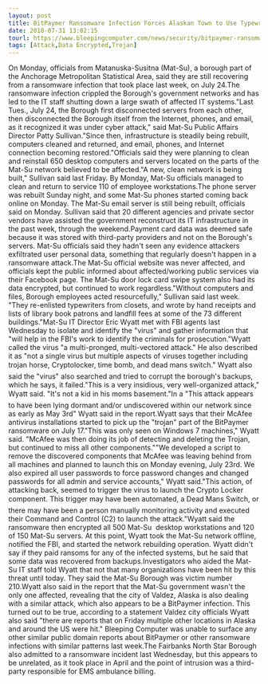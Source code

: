 ```yaml
---
layout: post
title: BitPaymer Ransomware Infection Forces Alaskan Town to Use Typewriters for a Week
date: 2018-07-31 13:02:15
tourl: https://www.bleepingcomputer.com/news/security/bitpaymer-ransomware-infection-forces-alaskan-town-to-use-typewriters-for-a-week/
tags: [Attack,Data Encrypted,Trojan]
---
```

On Monday, officials from Matanuska-Susitna (Mat-Su), a borough part of the Anchorage Metropolitan Statistical Area, said they are still recovering from a ransomware infection that took place last week, on July 24.The ransomware infection crippled the Borough's government networks and has led to the IT staff shutting down a large swath of affected IT systems."Last Tues., July 24, the Borough first disconnected servers from each other, then disconnected the Borough itself from the Internet, phones, and email, as it recognized it was under cyber attack," said Mat-Su Public Affairs Director Patty Sullivan."Since then, infrastructure is steadily being rebuilt, computers cleaned and returned, and email, phones, and Internet connection becoming restored."Officials said they were planning to clean and reinstall 650 desktop computers and servers located on the parts of the Mat-Su network believed to be affected."A new, clean network is being built," Sullivan said last Friday. By Monday, Mat-Su officials managed to clean and return to service 110 of employee workstations.The phone server was rebuilt Sunday night, and some Mat-Su phones started coming back online on Monday. The Mat-Su email server is still being rebuilt, officials said on Monday. Sullivan said that 20 different agencies and private sector vendors have assisted the government reconstruct its IT infrastructure in the past week, through the weekend.Payment card data was deemed safe because it was stored with third-party providers and not on the Borough's servers. Mat-Su officials said they hadn't seen any evidence attackers exfiltrated user personal data, something that regularly doesn't happen in a ransomware attack.The Mat-Su official website was never affected, and officials kept the public informed about affected/working public services via their Facebook page. The Mat-Su door lock card swipe system also had its data encrypted, but continued to work regardless."Without computers and files, Borough employees acted resourcefully," Sullivan said last week. "They re-enlisted typewriters from closets, and wrote by hand receipts and lists of library book patrons and landfill fees at some of the 73 different buildings."Mat-Su IT Director Eric Wyatt met with FBI agents last Wednesday to isolate and identify the "virus" and gather information that "will help in the FBI's work to identify the criminals for prosecution."Wyatt called the virus "a multi-pronged, multi-vectored attack." He also described it as "not a single virus but multiple aspects of viruses together including trojan horse, Cryptolocker, time bomb, and dead mans switch." Wyatt also said the "virus" also searched and tried to corrupt the borough's backups, which he says, it failed."This is a very insidious, very well-organized attack," Wyatt said. "It's not a kid in his moms basement."In a "This attack appears to have been lying dormant and/or undiscovered within our network since as early as May 3rd" Wyatt said in the report.Wyatt says that their McAfee antivirus installations started to pick up the "trojan" part of the BitPaymer ransomware on July 17."This was only seen on Windows 7 machines," Wyatt said. "McAfee was then doing its job of detecting and deleting the Trojan, but continued to miss all other components.""We developed a script to remove the discovered components that McAfee was leaving behind from all machines and planned to launch this on Monday evening, July 23rd. We also expired all user passwords to force password changes and changed passwords for all admin and service accounts," Wyatt said."This action, of attacking back, seemed to trigger the virus to launch the Crypto Locker component. This trigger may have been automated, a Dead Mans Switch, or there may have been a person manually monitoring activity and executed their Command and Control (C2) to launch the attack."Wyatt said the ransomware then encrypted all 500 Mat-Su  desktop workstations and 120 of 150 Mat-Su servers. At this point, Wyatt took the Mat-Su network offline, notified the FBI, and started the network rebuilding operation. Wyatt didn't say if they paid ransoms for any of the infected systems, but he said that some data was recovered from backups.Investigators who aided the Mat-Su IT staff told Wyatt that not that many organizations have been hit by this threat until today. They said the Mat-Su Borough was victim number 210.Wyatt also said in the report that the Mat-Su government wasn't the only one affected, revealing that the city of Valdez, Alaska is also dealing with a similar attack, which also appears to be a BitPaymer infection. This turned out to be true, according to a statement Valdez city officials Wyatt also said "there are reports that on Friday multiple other locations in Alaska and around the US were hit." Bleeping Computer was unable to surface any other similar public domain reports about BitPaymer or other ransomware infections with similar patterns last week.The Fairbanks North Star Borough also admitted to a ransomware incident last Wednesday, but this appears to be unrelated, as it took place in April and the point of intrusion was a third-party responsible for EMS ambulance billing.